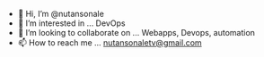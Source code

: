- 👋 Hi, I’m @nutansonale
- 👀 I’m interested in ... DevOps
- 💞️ I’m looking to collaborate on ... Webapps, Devops, automation
- 📫 How to reach me ... nutansonaletv@gmail.com

<!---
nutansonale/nutansonale is a ✨ special ✨ repository because its `README.md` (this file) appears on your GitHub profile.
You can click the Preview link to take a look at your changes.
--->
